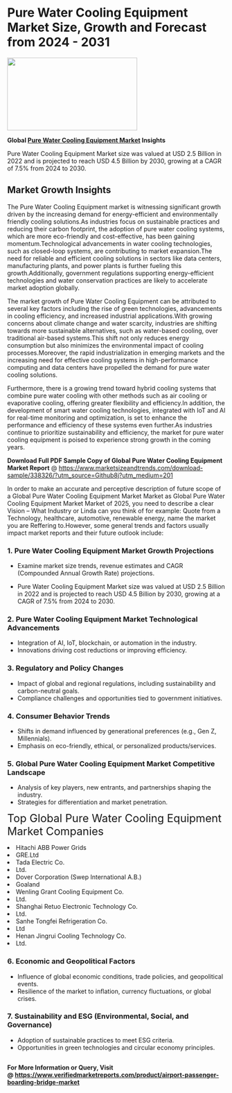 <H1>Pure Water Cooling Equipment Market Size, Growth and Forecast from 2024 - 2031</H1><img class="aligncenter size-medium wp-image-584254" src="https://thirdeyenews.in/wp-content/uploads/2024/09/Global-Market-Research-300x168.jpeg" alt="" width="300" height="168" /><p><strong>Global&nbsp;<a href="https://www.marketsizeandtrends.com/download-sample/338326/?utm_source=Github8j?utm_medium=201">Pure Water Cooling Equipment Market</a> Insights</strong></p><p>Pure Water Cooling Equipment Market size was valued at USD 2.5 Billion in 2022 and is projected to reach USD 4.5 Billion by 2030, growing at a CAGR of 7.5% from 2024 to 2030.</p><p><h2>Market Growth Insights</h2> <p>The Pure Water Cooling Equipment market is witnessing significant growth driven by the increasing demand for energy-efficient and environmentally friendly cooling solutions.As industries focus on sustainable practices and reducing their carbon footprint, the adoption of pure water cooling systems, which are more eco-friendly and cost-effective, has been gaining momentum.Technological advancements in water cooling technologies, such as closed-loop systems, are contributing to market expansion.The need for reliable and efficient cooling solutions in sectors like data centers, manufacturing plants, and power plants is further fueling this growth.Additionally, government regulations supporting energy-efficient technologies and water conservation practices are likely to accelerate market adoption globally.</p> <p>The market growth of Pure Water Cooling Equipment can be attributed to several key factors including the rise of green technologies, advancements in cooling efficiency, and increased industrial applications.With growing concerns about climate change and water scarcity, industries are shifting towards more sustainable alternatives, such as water-based cooling, over traditional air-based systems.This shift not only reduces energy consumption but also minimizes the environmental impact of cooling processes.Moreover, the rapid industrialization in emerging markets and the increasing need for effective cooling systems in high-performance computing and data centers have propelled the demand for pure water cooling solutions.</p> <p>Furthermore, there is a growing trend toward hybrid cooling systems that combine pure water cooling with other methods such as air cooling or evaporative cooling, offering greater flexibility and efficiency.In addition, the development of smart water cooling technologies, integrated with IoT and AI for real-time monitoring and optimization, is set to enhance the performance and efficiency of these systems even further.As industries continue to prioritize sustainability and efficiency, the market for pure water cooling equipment is poised to experience strong growth in the coming years.</p> <p><span class=""><strong>Download Full PDF Sample Copy of Global Pure Water Cooling Equipment Market Report</strong> @ <a href="https://www.marketsizeandtrends.com/download-sample/338326/?utm_source=Github8j?utm_medium=201" target="_blank">https://www.marketsizeandtrends.com/download-sample/338326/?utm_source=Github8j?utm_medium=201</a></span></p><p>In order to make an accurate and perceptive description of future scope of a Global&nbsp;Pure Water Cooling Equipment Market Market as Global&nbsp;Pure Water Cooling Equipment Market Market of 2025, you need to describe a clear Vision &ndash; What Industry or Linda can you think of for example: Quote from a Technology, healthcare, automotive, renewable energy, name the market you are Reffering to.However, some general trends and factors usually impact market reports and their future outlook include:</p><h3>1.&nbsp;<strong>Pure Water Cooling Equipment Market Growth Projections</strong></h3><ul><li>Examine market size trends, revenue estimates and CAGR (Compounded Annual Growth Rate) projections.</li><li><p>Pure Water Cooling Equipment Market size was valued at USD 2.5 Billion in 2022 and is projected to reach USD 4.5 Billion by 2030, growing at a CAGR of 7.5% from 2024 to 2030.</p></li></ul><h3>2.&nbsp;<strong>Pure Water Cooling Equipment Market Technological Advancements</strong></h3><ul><li>Integration of AI, IoT, blockchain, or automation in the industry.</li><li>Innovations driving cost reductions or improving efficiency.</li></ul><h3>3.&nbsp;<strong>Regulatory and Policy Changes</strong></h3><ul><li>Impact of global and regional regulations, including sustainability and carbon-neutral goals.</li><li>Compliance challenges and opportunities tied to government initiatives.</li></ul><h3>4.&nbsp;<strong>Consumer Behavior Trends</strong></h3><ul><li>Shifts in demand influenced by generational preferences (e.g., Gen Z, Millennials).</li><li>Emphasis on eco-friendly, ethical, or personalized products/services.</li></ul><h3>5.&nbsp;<strong>Global Pure Water Cooling Equipment Market Competitive Landscape</strong></h3><ul><li>Analysis of key players, new entrants, and partnerships shaping the industry.</li><li>Strategies for differentiation and market penetration.</li></ul><p data-pm-slice="1 1 []"><span style="color: inherit; font-family: inherit; font-size: 25px;">Top Global Pure Water Cooling Equipment Market Companies</span></p><div class="" data-test-id=""><p><li>Hitachi ABB Power Grids</li><li> GRE.Ltd</li><li> Tada Electric Co.</li><li> Ltd.</li><li> Dover Corporation (Swep International A.B.)</li><li> Goaland</li><li> Wenling Grant Cooling Equipment Co.</li><li> Ltd.</li><li> Shanghai Retuo Electronic Technology Co.</li><li> Ltd.</li><li> Sanhe Tongfei Refrigeration Co.</li><li> Ltd</li><li> Henan Jingrui Cooling Technology Co.</li><li> Ltd.</li></p></div><h3>6.&nbsp;<strong>Economic and Geopolitical Factors</strong></h3><ul><li>Influence of global economic conditions, trade policies, and geopolitical events.</li><li>Resilience of the market to inflation, currency fluctuations, or global crises.</li></ul><h3>7.&nbsp;<strong>Sustainability and ESG (Environmental, Social, and Governance)</strong></h3><ul><li>Adoption of sustainable practices to meet ESG criteria.</li><li>Opportunities in green technologies and circular economy principles.</li></ul><h2><strong style="font-size: 14px;">For More Information or Query, Visit @&nbsp;</strong><a style="background-color: #ffffff; font-size: 14px;" href="https://www.marketsizeandtrends.com/report/pure-water-cooling-equipment-market/" target="_blank">https://www.verifiedmarketreports.com/product/airport-passenger-boarding-bridge-market</a></h2>